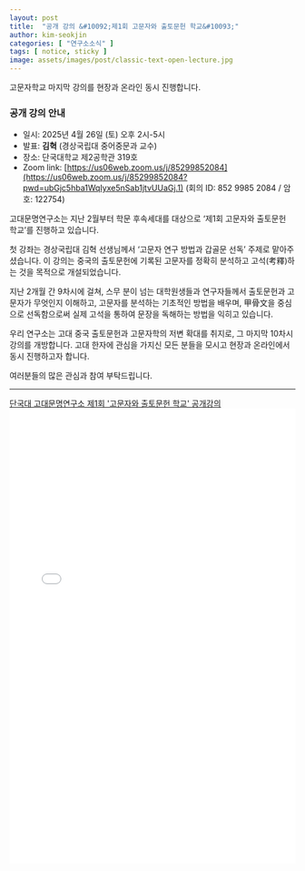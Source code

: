 ```yaml
---
layout: post
title:  "공개 강의 &#10092;제1회 고문자와 출토문헌 학교&#10093;"
author: kim-seokjin
categories: [ "연구소소식" ] 
tags: [ notice, sticky ] 
image: assets/images/post/classic-text-open-lecture.jpg
---
```


고문자학교 마지막 강의를 현장과 온라인 동시 진행합니다.

### 공개 강의 안내

- 일시: 2025년 4월 26일 (토) 오후 2시-5시
- 발표: __김혁__ (경상국립대 중어중문과 교수)
- 장소: 단국대학교 제2공학관 319호
- Zoom link: [https://us06web.zoom.us/j/85299852084](https://us06web.zoom.us/j/85299852084?pwd=ubGjc5hba1WqIyxe5nSab1jtvUUaGj.1)
  (회의 ID: 852 9985 2084 / 암호: 122754)


고대문명연구소는 지난 2월부터 학문 후속세대를 대상으로 ‘제1회 고문자와 출토문헌 학교’를 진행하고 있습니다.

첫 강좌는 경상국립대 김혁 선생님께서 ‘고문자 연구 방법과 갑골문 선독’ 주제로 맡아주셨습니다. 이 강의는 중국의 출토문헌에 기록된 고문자를 정확히 분석하고 고석(考釋)하는 것을 목적으로 개설되었습니다.

지난 2개월 간 9차시에 걸쳐, 스무 분이 넘는 대학원생들과 연구자들께서 출토문헌과 고문자가 무엇인지 이해하고, 고문자를 분석하는 기초적인 방법을 배우며, 甲骨文을 중심으로 선독함으로써 실제 고석을 통하여 문장을 독해하는 방법을 익히고 있습니다.

우리 연구소는 고대 중국 출토문헌과 고문자학의 저변 확대를 취지로, 그 마지막 10차시 강의를 개방합니다. 고대 한자에 관심을 가지신 모든 분들을 모시고 현장과 온라인에서 동시 진행하고자 합니다.

여러분들의 많은 관심과 참여 부탁드립니다.

<hr>


<span class="muted"><a href="/assets/files/IREC_ancient_chinese_classic_text_open_lecture_250426.pdf" target="_blank">단국대 고대문명연구소 제1회 '고문자와 출토문헌 학교' 공개강의</a></span>
<br>
<object data="/assets/files/IREC_ancient_chinese_classic_text_open_lecture_250426.pdf" width="100%" height="800px" type='application/pdf'>
    <embed src="/assets/files/IREC_ancient_chinese_classic_text_open_lecture_250426.pdf" width="100%" height="800px" type='application/pdf'/>
</object>

<br>
